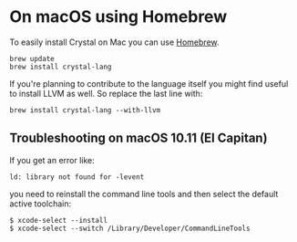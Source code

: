 # On macOS using Homebrew

To easily install Crystal on Mac you can use [Homebrew](http://brew.sh/).

```
brew update
brew install crystal-lang
```

If you're planning to contribute to the language itself you might find useful to install LLVM as well. So replace the last line with:

```
brew install crystal-lang --with-llvm
```

## Troubleshooting on macOS 10.11 (El Capitan)

If you get an error like:

```
ld: library not found for -levent
```

you need to reinstall the command line tools and then select the default active toolchain:

```
$ xcode-select --install
$ xcode-select --switch /Library/Developer/CommandLineTools
```
